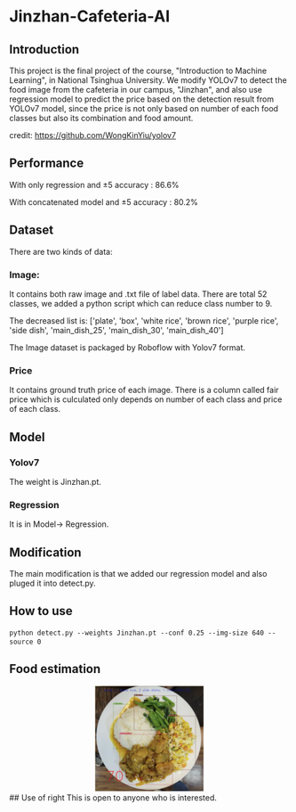 # Jinzhan-Cafeteria-AI
## Introduction
This project is the final project of the course, "Introduction to Machine Learning", in National Tsinghua University.
We modify YOLOv7 to detect the food image from the cafeteria in our campus, "Jinzhan", and also use regression model to predict the price based on the detection result from YOLOv7 model, since the price is not only based on number of each food classes but also its combination and food amount.

credit: https://github.com/WongKinYiu/yolov7
## Performance
With only regression and ±5 accuracy : 86.6%

With concatenated model and ±5 accuracy : 80.2%
## Dataset
There are two kinds of data:
### Image:
It contains both raw image and .txt file of label data. There are total 52 classes, we added a python script which can reduce class number to 9.

The decreased list is: ['plate', 'box', 'white rice', 'brown rice', 'purple rice', 'side dish', 'main_dish_25', 'main_dish_30', 'main_dish_40']

The Image dataset is packaged by Roboflow with Yolov7 format.
### Price
It contains ground truth price of each image. There is a column called fair price which is culculated only depends on number of each class and price of each class.

## Model
### Yolov7
The weight is Jinzhan.pt.
### Regression
It is in Model-> Regression.
## Modification
The main modification is that we added our regression model and also pluged it into detect.py. 
## How to use
``` shell
python detect.py --weights Jinzhan.pt --conf 0.25 --img-size 640 --source 0
```
## Food estimation
<div align="center">
    <a href="./">
        <img src="./example.png" width="39%"/>
    </a>
</div>
## Use of right
This is open to anyone who is interested.
